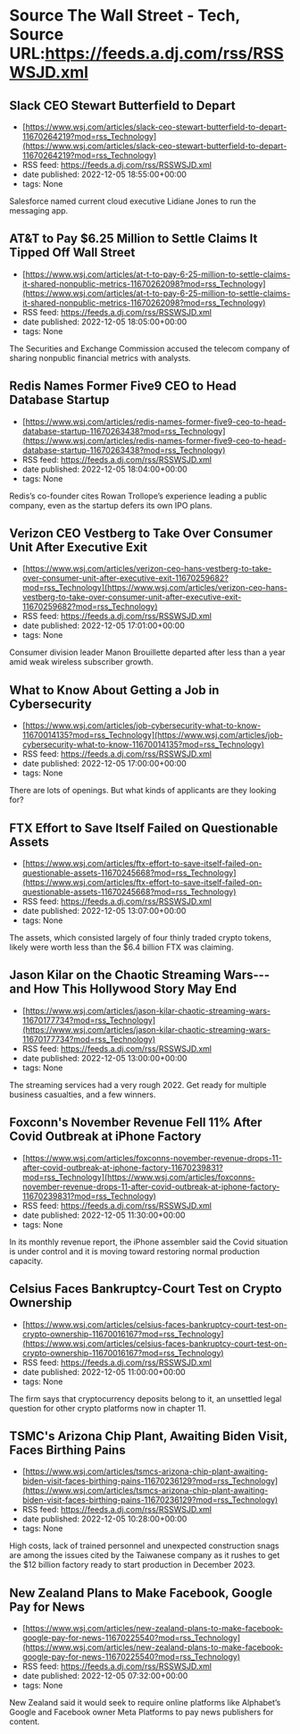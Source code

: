 # Source The Wall Street - Tech, Source URL:https://feeds.a.dj.com/rss/RSSWSJD.xml

## Slack CEO Stewart Butterfield to Depart
 - [https://www.wsj.com/articles/slack-ceo-stewart-butterfield-to-depart-11670264219?mod=rss_Technology](https://www.wsj.com/articles/slack-ceo-stewart-butterfield-to-depart-11670264219?mod=rss_Technology)
 - RSS feed: https://feeds.a.dj.com/rss/RSSWSJD.xml
 - date published: 2022-12-05 18:55:00+00:00
 - tags: None

Salesforce named current cloud executive Lidiane Jones to run the messaging app.

## AT&T to Pay $6.25 Million to Settle Claims It Tipped Off Wall Street
 - [https://www.wsj.com/articles/at-t-to-pay-6-25-million-to-settle-claims-it-shared-nonpublic-metrics-11670262098?mod=rss_Technology](https://www.wsj.com/articles/at-t-to-pay-6-25-million-to-settle-claims-it-shared-nonpublic-metrics-11670262098?mod=rss_Technology)
 - RSS feed: https://feeds.a.dj.com/rss/RSSWSJD.xml
 - date published: 2022-12-05 18:05:00+00:00
 - tags: None

The Securities and Exchange Commission accused the telecom company of sharing nonpublic financial metrics with analysts.

## Redis Names Former Five9 CEO to Head Database Startup
 - [https://www.wsj.com/articles/redis-names-former-five9-ceo-to-head-database-startup-11670263438?mod=rss_Technology](https://www.wsj.com/articles/redis-names-former-five9-ceo-to-head-database-startup-11670263438?mod=rss_Technology)
 - RSS feed: https://feeds.a.dj.com/rss/RSSWSJD.xml
 - date published: 2022-12-05 18:04:00+00:00
 - tags: None

Redis’s co-founder cites Rowan Trollope’s experience leading a public company, even as the startup defers its own IPO plans.

## Verizon CEO Vestberg to Take Over Consumer Unit After Executive Exit
 - [https://www.wsj.com/articles/verizon-ceo-hans-vestberg-to-take-over-consumer-unit-after-executive-exit-11670259682?mod=rss_Technology](https://www.wsj.com/articles/verizon-ceo-hans-vestberg-to-take-over-consumer-unit-after-executive-exit-11670259682?mod=rss_Technology)
 - RSS feed: https://feeds.a.dj.com/rss/RSSWSJD.xml
 - date published: 2022-12-05 17:01:00+00:00
 - tags: None

Consumer division leader Manon Brouillette departed after less than a year amid weak wireless subscriber growth.

## What to Know About Getting a Job in Cybersecurity
 - [https://www.wsj.com/articles/job-cybersecurity-what-to-know-11670014135?mod=rss_Technology](https://www.wsj.com/articles/job-cybersecurity-what-to-know-11670014135?mod=rss_Technology)
 - RSS feed: https://feeds.a.dj.com/rss/RSSWSJD.xml
 - date published: 2022-12-05 17:00:00+00:00
 - tags: None

There are lots of openings. But what kinds of applicants are they looking for?

## FTX Effort to Save Itself Failed on Questionable Assets
 - [https://www.wsj.com/articles/ftx-effort-to-save-itself-failed-on-questionable-assets-11670245668?mod=rss_Technology](https://www.wsj.com/articles/ftx-effort-to-save-itself-failed-on-questionable-assets-11670245668?mod=rss_Technology)
 - RSS feed: https://feeds.a.dj.com/rss/RSSWSJD.xml
 - date published: 2022-12-05 13:07:00+00:00
 - tags: None

The assets, which consisted largely of four thinly traded crypto tokens, likely were worth less than the $6.4 billion FTX was claiming.

## Jason Kilar on the Chaotic Streaming Wars---and How This Hollywood Story May End
 - [https://www.wsj.com/articles/jason-kilar-chaotic-streaming-wars-11670177734?mod=rss_Technology](https://www.wsj.com/articles/jason-kilar-chaotic-streaming-wars-11670177734?mod=rss_Technology)
 - RSS feed: https://feeds.a.dj.com/rss/RSSWSJD.xml
 - date published: 2022-12-05 13:00:00+00:00
 - tags: None

The streaming services had a very rough 2022. Get ready for multiple business casualties, and a few winners.

## Foxconn's November Revenue Fell 11% After Covid Outbreak at iPhone Factory
 - [https://www.wsj.com/articles/foxconns-november-revenue-drops-11-after-covid-outbreak-at-iphone-factory-11670239831?mod=rss_Technology](https://www.wsj.com/articles/foxconns-november-revenue-drops-11-after-covid-outbreak-at-iphone-factory-11670239831?mod=rss_Technology)
 - RSS feed: https://feeds.a.dj.com/rss/RSSWSJD.xml
 - date published: 2022-12-05 11:30:00+00:00
 - tags: None

In its monthly revenue report, the iPhone assembler said the Covid situation is under control and it is moving toward restoring normal production capacity.

## Celsius Faces Bankruptcy-Court Test on Crypto Ownership
 - [https://www.wsj.com/articles/celsius-faces-bankruptcy-court-test-on-crypto-ownership-11670016167?mod=rss_Technology](https://www.wsj.com/articles/celsius-faces-bankruptcy-court-test-on-crypto-ownership-11670016167?mod=rss_Technology)
 - RSS feed: https://feeds.a.dj.com/rss/RSSWSJD.xml
 - date published: 2022-12-05 11:00:00+00:00
 - tags: None

The firm says that cryptocurrency deposits belong to it, an unsettled legal question for other crypto platforms now in chapter 11.

## TSMC's Arizona Chip Plant, Awaiting Biden Visit, Faces Birthing Pains
 - [https://www.wsj.com/articles/tsmcs-arizona-chip-plant-awaiting-biden-visit-faces-birthing-pains-11670236129?mod=rss_Technology](https://www.wsj.com/articles/tsmcs-arizona-chip-plant-awaiting-biden-visit-faces-birthing-pains-11670236129?mod=rss_Technology)
 - RSS feed: https://feeds.a.dj.com/rss/RSSWSJD.xml
 - date published: 2022-12-05 10:28:00+00:00
 - tags: None

High costs, lack of trained personnel and unexpected construction snags are among the issues cited by the Taiwanese company as it rushes to get the $12 billion factory ready to start production in December 2023.

## New Zealand Plans to Make Facebook, Google Pay for News
 - [https://www.wsj.com/articles/new-zealand-plans-to-make-facebook-google-pay-for-news-11670225540?mod=rss_Technology](https://www.wsj.com/articles/new-zealand-plans-to-make-facebook-google-pay-for-news-11670225540?mod=rss_Technology)
 - RSS feed: https://feeds.a.dj.com/rss/RSSWSJD.xml
 - date published: 2022-12-05 07:32:00+00:00
 - tags: None

New Zealand said it would seek to require online platforms like Alphabet’s Google and Facebook owner Meta Platforms to pay news publishers for content.
